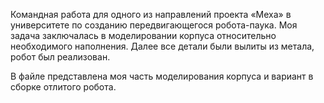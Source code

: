 Командная работа для одного из направлений проекта «Меха» в университете по созданию передвигающегося робота-паука. 
Моя задача заключалась в моделировании корпуса относительно необходимого наполнения. Далее все детали были вылиты из метала, робот был реализован.

В файле представлена моя часть моделирования корпуса и вариант в сборке отлитого робота.
